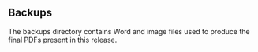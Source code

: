 ## Backups
The backups directory contains Word and image files used to produce the final PDFs present in this release.